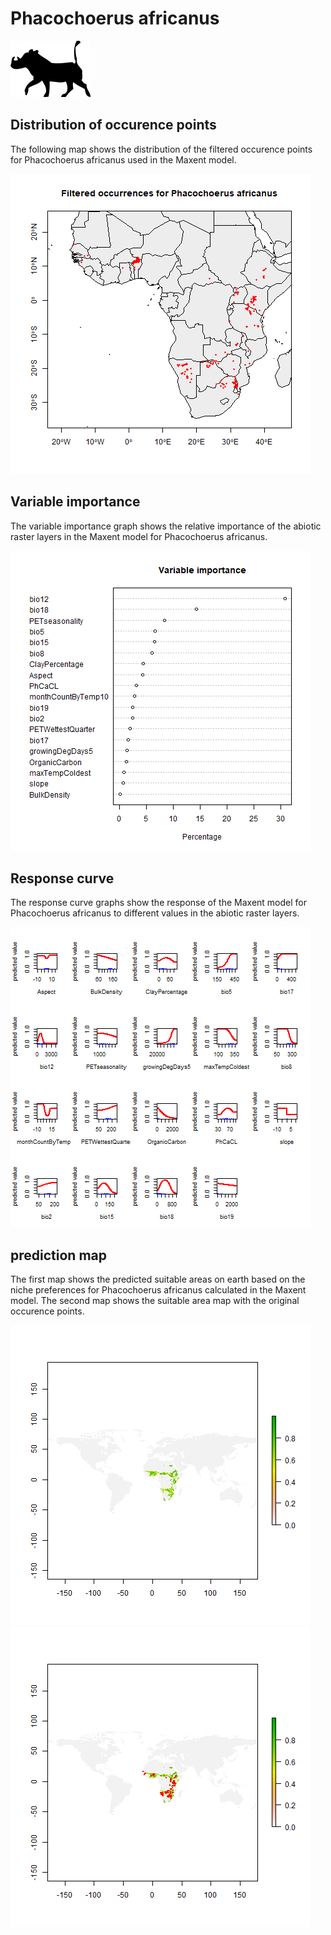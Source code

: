 # Phacochoerus africanus 

![](image_taxa.png) 

## Distribution of occurence points 
The following map shows the distribution of the filtered occurence points for Phacochoerus africanus used in the Maxent model. 

![](occurrences.png)
    
## Variable importance 
The variable importance graph shows the relative importance of the abiotic raster layers in the  Maxent model for Phacochoerus africanus. 

![](valid_maxent_variable_importance.png)
    
## Response curve 
The response curve graphs show the response of the Maxent model for Phacochoerus africanus to different values in the abiotic raster layers. 

![](valid_maxent_response_curve.png)
    
## prediction map 
The first map shows the predicted suitable areas on earth based on the niche preferences for Phacochoerus africanus calculated in the Maxent model. The second map shows the suitable area map with the original occurence points.

![](prediction_map.png)
![](prediction_occurence_map.png)
    
